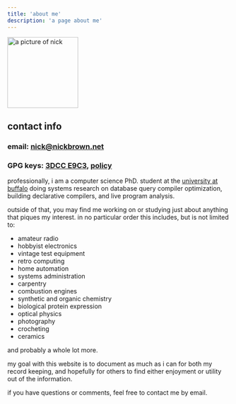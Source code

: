 ```yaml
---
title: 'about me'
description: 'a page about me'
---
```

<img
  id="profileimg"
  src="/images/nickbrown.jpg"
  alt="a picture of nick"
  style="width:160px;height:160px">

## contact info 

### email: [nick@nickbrown.net](mailto:nick@nickbrown.net)  
### GPG keys: [3DCC E9C3](/files/3dcce9c3.asc), [policy](/files/key-policy.txt)


professionally, i am a computer science PhD. student at the [university at buffalo](https://cse.buffalo.edu) doing systems research on database query compiler optimization, building declarative compilers, and live program analysis.  

outside of that, you may find me working on or studying just about anything that piques my interest. in no particular order this includes, but is not limited to:
- amateur radio
- hobbyist electronics
- vintage test equipment
- retro computing
- home automation
- systems administration
- carpentry
- combustion engines
- synthetic and organic chemistry
- biological protein expression
- optical physics
- photography
- crocheting
- ceramics

and probably a whole lot more.  

my goal with this website is to document as much as i can for both my record keeping, and hopefully for others to find either enjoyment or utility out of the information.  

if you have questions or comments, feel free to contact me by email.

